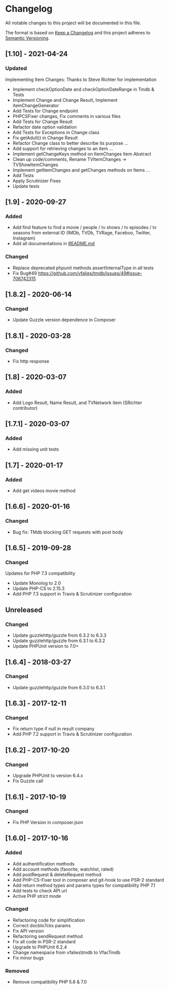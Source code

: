 # Changelog
All notable changes to this project will be documented in this file.

The format is based on [Keep a Changelog](http://keepachangelog.com/en/1.0.0/)
and this project adheres to [Semantic Versioning](http://semver.org/spec/v2.0.0.html).

## [1.10] - 2021-04-24
### Updated

Implementing Item Changes: Thanks to Steve Richter for implementation

- Implement checkOptionDate and checkOptionDateRange in Tmdb & Tests
- Implement Change and Change Result, Implement itemChangeGenerator
- Add Tests for Change endpoint
- PHPCSFixer changes, Fix comments in various files
- Add Tests for Change Result
- Refactor date option validation
- Add Tests for Exceptions in Change class
- Fix getAdult() in Change Result
- Refactor Change class to better describe its purpose …
- Add support for retrieving changes to an item …
- Implement getChangeKeys method on ItemChanges Item Abstract
- Clean up code/comments, Rename TVItemChanges -> TVShowItemChanges
- Implement getItemChanges and getChanges methods on Items …
- Add Tests
- Apply Scrutinizer Fixes
- Update tests

## [1.9] - 2020-09-27
### Added

- Add find feature to find a movie / people / tv shows / tv episodes / tv seasons from external ID
  (IMDb, TVDb, TVRage, Faceboo, Twitter, Instagram)
- Add all documentations in [README.md](README.md)

### Changed

- Replace deprecated phpunit methods assertInternalType in all tests
- Fix Bug#49 https://github.com/vfalies/tmdb/issues/49#issue-706742315

## [1.8.2] - 2020-06-14
### Changed

- Update Guzzle version dependence in Composer

## [1.8.1] - 2020-03-28
### Changed

- Fix http response

## [1.8] - 2020-03-07
### Added

- Add Logo Result, Name Result, and TVNetwork item (SRichter contributor)

## [1.7.1] - 2020-03-07
### Added

- Add missing unit tests

## [1.7] - 2020-01-17
### Added

- Add get videos movie method

## [1.6.6] - 2020-01-16
### Changed

- Bug fix: TMdb blocking GET requests with post body

## [1.6.5] - 2019-09-28
### Changed

Updates for PHP 7.3 compatibility

- Update Monolog to 2.0
- Update PHP-CS to 2.15.3
- Add PHP 7.3 support in Travis & Scrutinizer configuration

## Unreleased
### Changed
- Update guzzlehttp/guzzle from 6.3.2 to 6.3.3
- Update guzzlehttp/guzzle from 6.3.1 to 6.3.2
- Update PHPUnit version to 7.0+

## [1.6.4] - 2018-03-27
### Changed
- Update guzzlehttp/guzzle from 6.3.0 to 6.3.1

## [1.6.3] - 2017-12-11
### Changed
- Fix return type if null in result company
- Add PHP 7.2 support in Travis & Scrutinizer configuration

## [1.6.2] - 2017-10-20
### Changed
- Upgrade PHPUnit to version 6.4.x
- Fix Guzzle call

## [1.6.1] - 2017-10-19
### Changed
- Fix PHP Version in composer.json

## [1.6.0] - 2017-10-16
### Added
- Add authentification methods
- Add account methods (favorite, watchlist, rated)
- Add postRequest & deleteRequest method
- Add PHP-CS-Fixer tool in composer and git-hook to use PSR-2 standard
- Add return method types and params types for compatibility PHP 7.1
- Add tests to check API url
- Active PHP strict mode

### Changed
- Refactoring code for simplification
- Correct docblo7cks params
- Fix API version
- Refactoring sendRequest method
- Fix all code in PSR-2 standard
- Upgrade to PHPUnit 6.2.4
- Change namespace from vfalies\tmdb to VfacTmdb
- Fix minor bugs

### Removed
- Remove compatibility PHP 5.6 & 7.0
